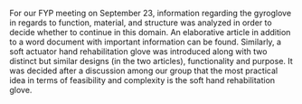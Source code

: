 For our FYP meeting on September 23, information regarding the gyroglove in regards to function, material, and structure was analyzed in order to decide whether to continue in this domain.
An elaborative article in addition to a word document with important information can be found. Similarly, a soft actuator hand rehabilitation glove was introduced along with two distinct but similar designs (in the two articles), functionality and purpose. It was decided after a discussion among our group that the most practical idea in terms of feasibility and complexity is the soft hand rehabilitation glove. 
